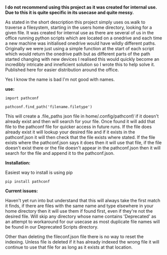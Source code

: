 **I do not recommend using this project as it was created for internal use. Due to this it is quite specific in its usecase and quite messy.**

As stated in the short description this project simply uses os.walk to traverse a filesystem, starting in the users home directory, looking for a given file.
It was created for internal use as there are several of us in the office running python scripts which are located on a onedrive and each time a new machine was initialised onedrive would have wildly different paths.
Originally we were just using a simple function at the start of each script which would return the onedrive path but as different parts of the path started changing with new devices I realised this would quickly become an incredibly intricate and inneficient solution so I wrote this to help solve it. Published here for easier distribution around the office.

Yes I know the name is bad I'm not good with names.

**use:**

```
import pathconf

pathconf.find_path('filename.filetype')
```

This will create a .file_paths json file in home/.config/pathconf/ if it doesn't already exist and then will search for your file. Once found it will add that file to the pathconf file for quicker access in future runs. 
If the file does already exist it will lookup your desired file and if it exists in the pathconf.json it will then check that the file exists where stated.
If the file exists where the pathconf.json says it does then it will use that file, if the file doesn't exist there or the file doesn't appear in the pathconf.json then it will search for the file and append it to the pathconf.json.

**Installation:**

Easiest way to install is using pip

```
pip install pathconf
```


**Current issues:**

Haven't yet run into but understand that this will always take the first match it finds, if there are files with the same name and type elsewhere in your home directory then it will use them if found first, even if they're not the desired file. Will skip any directory whose name contains 'Deprecated' as an attempt to workaround for our usecase as most duplicate file names will be found in our Deprecated Scripts directory.

Other than deleting the fileconf.json file there is no way to reset the indexing. Unless file is deleted if it has already indexed the wrong file it will continue to use that file for as long as it exists at that location.